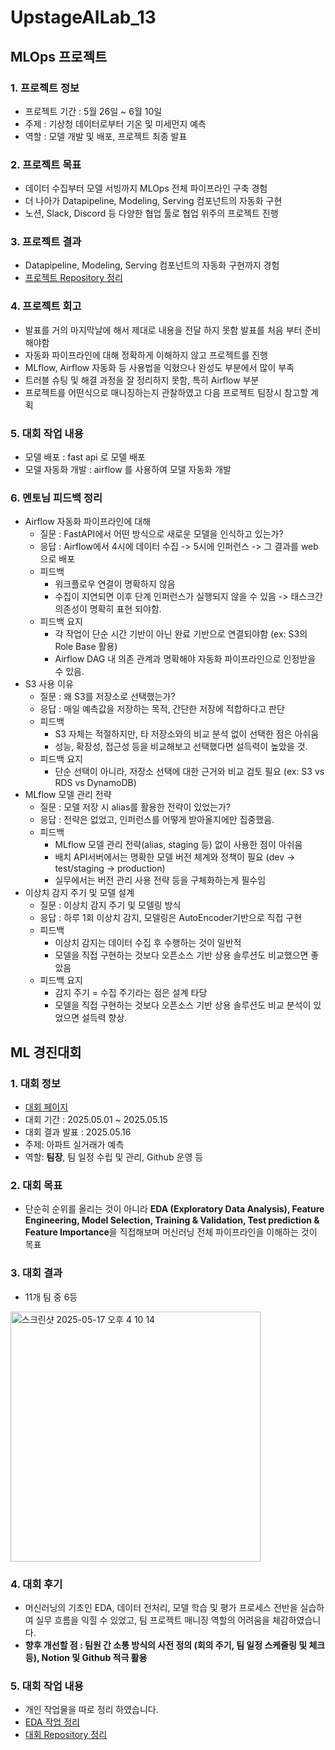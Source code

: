 # UpstageAILab_13

## MLOps 프로젝트

### 1. 프로젝트 정보
 - 프로젝트 기간 : 5월 26일 ~ 6월 10일
 - 주제 : 기상청 데이터로부터 기온 및 미세먼지 예측
 - 역할 : 모델 개발 및 배포, 프로젝트 최종 발표

### 2. 프로젝트 목표
 - 데이터 수집부터 모델 서빙까지 MLOps 전체 파이프라인 구축 경험
 - 더 나아가 Datapipeline, Modeling, Serving 컴포넌트의 자동화 구현
 - 노션, Slack, Discord 등 다양한 협업 툴로 협업 위주의 프로젝트 진행

### 3. 프로젝트 결과
 - Datapipeline, Modeling, Serving 컴포넌트의 자동화 구현까지 경험
 - [프로젝트 Repository 정리](./MLCompetition)

### 4. 프로젝트 회고
 - 발표를 거의 마지막날에 해서 제대로 내용을 전달 하지 못함 발표를 처음 부터 준비 해야함
 - 자동화 파이프라인에 대해 정확하게 이해하지 않고 프로젝트를 진행
 - MLflow, Airflow 자동화 등 사용법을 익혔으나 완성도 부분에서 많이 부족
 - 트러블 슈팅 및 해결 과정을 잘 정리하지 못함, 특히 Airflow 부분
 - 프로젝트를 어떤식으로 매니징하는지 관찰하였고 다음 프로젝트 팀장시 참고할 계획

### 5. 대회 작업 내용
 - 모델 배포 : fast api 로 모델 배포
 - 모델 자동화 개발 : airflow 를 사용하여 모델 자동화 개발

### 6. 멘토님 피드백 정리
 - Airflow 자동화 파이프라인에 대해
   * 질문 : FastAPI에서 어떤 방식으로 새로운 모델을 인식하고 있는가?
   * 응답 : Airflow에서 4시에 데이터 수집 -> 5시에 인퍼런스 -> 그 결과를 web으로 배포
   * 피드백
     - 워크플로우 연결이 명확하지 않음
     - 수집이 지연되면 이후 단계 인퍼런스가 실행되지 않을 수 있음 -> 태스크간 의존성이 명확히 표현 되야함.
   * 피드백 요지
     - 각 작업이 단순 시간 기반이 아닌 완료 기반으로 연결되야함 (ex: S3의 Role Base 활용)
     - Airflow DAG 내 의존 관계과 명확해야 자동화 파이프라인으로 인정받을 수 있음.
 - S3 사용 이유
   * 질문 : 왜 S3를 저장소로 선택했는가?
   * 응답 : 매일 예측값을 저장하는 목적, 간단한 저장에 적합하다고 판단
   * 피드백
     - S3 자체는 적절하지만, 타 저장소와의 비교 분석 없이 선택한 점은 아쉬움
     - 성능, 확장성, 접근성 등을 비교해보고 선택했다면 설득력이 높았을 것.
   * 피드백 요지
     - 단순 선택이 아니라, 저장소 선택에 대한 근거와 비교 검토 필요 (ex: S3 vs RDS vs DynamoDB)
 - MLflow 모델 관리 전략
   * 질문 : 모델 저장 시 alias를 활용한 전략이 있었는가?
   * 응답 : 전략은 없었고, 인퍼런스를 어떻게 받아올지에만 집중했음.
   * 피드백
     - MLflow 모델 관리 전략(alias, staging 등) 없이 사용한 점이 아쉬움
     - 배치 API서버에서는 명확한 모델 버전 체계와 정책이 필요 (dev -> test/staging -> production)
     - 실무에서는 버전 관리 사용 전략 등을 구체화하는게 필수임
 - 이상치 감지 주기 및 모델 설계
   * 질문 : 이상치 감지 주기 및 모델링 방식
   * 응답 : 하루 1회 이상치 감지, 모델링은 AutoEncoder기반으로 직접 구현
   * 피드백
     - 이상치 감지는 데이터 수집 후 수행하는 것이 일반적
     - 모델을 직접 구현하는 것보다 오픈소스 기반 상용 솔루션도 비교했으면 좋았음
   * 피드백 요지
     - 감지 주기 = 수집 주기라는 점은 설계 타당
     - 모델을 직접 구현하는 것보다 오픈소스 기반 상용 솔루션도 비교 분석이 있었으면 설득력 향상.
  

## ML 경진대회

### 1. 대회 정보

 - [대회 페이지](https://stages.ai/en/competitions/355/overview/description)
 - 대회 기간 : 2025.05.01 ~ 2025.05.15
 - 대회 결과 발표 : 2025.05.16
 - 주제: 아파트 실거래가 예측
 - 역할: **팀장**, 팀 일정 수립 및 관리, Github 운영 등

### 2. 대회 목표
 - 단순히 순위를 올리는 것이 아니라 **EDA (Exploratory Data Analysis), Feature Engineering, Model Selection, Training & Validation, Test prediction & Feature Importance**을 직접해보며 머신러닝 전체 파이프라인을 이해하는 것이 목표

### 3. 대회 결과
 - 11개 팀 중 6등
<img width="400" alt="스크린샷 2025-05-17 오후 4 10 14" src="https://github.com/user-attachments/assets/6c9db318-76b9-4ceb-a202-039cfcb0df96" />

### 4. 대회 후기
 - 머신러닝의 기초인 EDA, 데이터 전처리, 모델 학습 및 평가 프로세스 전반을 실습하여 실무 흐름을 익힐 수 있었고, 팀 프로젝트 매니징 역할의 어려움을 체감하였습니다.
 - **향후 개선할 점 : 팀원 간 소통 방식의 사전 정의 (회의 주기, 팀 일정 스케줄링 및 체크 등), Notion 및 Github 적극 활용**

### 5. 대회 작업 내용
 - 개인 작업물을 따로 정리 하였습니다.
 - [EDA 작업 정리](https://steel-single-800.notion.site/EDA-1eea5b28c3bb8097a29dd7aed14a26d1)
 - [대회 Repository 정리](./MLCompetition)


